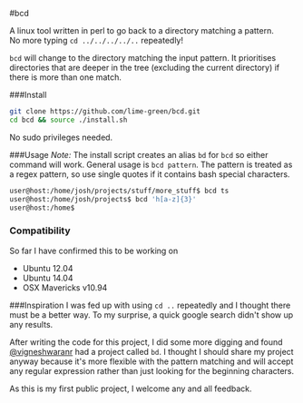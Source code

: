 #bcd

A linux tool written in perl to go back to a directory matching a pattern.  
No more typing `cd ../../../../..` repeatedly!

`bcd` will change to the directory matching the input pattern. It prioritises directories that are deeper in the tree (excluding the current directory) if there is more than one match.

###Install

```bash
git clone https://github.com/lime-green/bcd.git
cd bcd && source ./install.sh
```

No sudo privileges needed. 

###Usage
*Note:* The install script creates an alias `bd` for `bcd` so either command will work.
General usage is `bcd pattern`. The pattern is treated as a regex pattern, so use single quotes if it contains bash special characters.

```bash
user@host:/home/josh/projects/stuff/more_stuff$ bcd ts
user@host:/home/josh/projects$ bcd 'h[a-z]{3}'
user@host:/home$ 
```
### Compatibility
So far I have confirmed this to be working on
* Ubuntu 12.04
* Ubuntu 14.04
* OSX Mavericks v10.94

###Inspiration
I was fed up with using `cd ..` repeatedly and I thought there must be a better way. To my surprise, a quick google search didn't show up any results. 

After writing the code for this project, I did some more digging and found [@vigneshwaranr](https://github.com/vigneshwaranr/bd) had a project called `bd`. I thought I should share my project anyway because it's more flexible with the pattern matching and will accept any regular expression rather than just looking for the beginning characters. 

As this is my first public project, I welcome any and all feedback.
